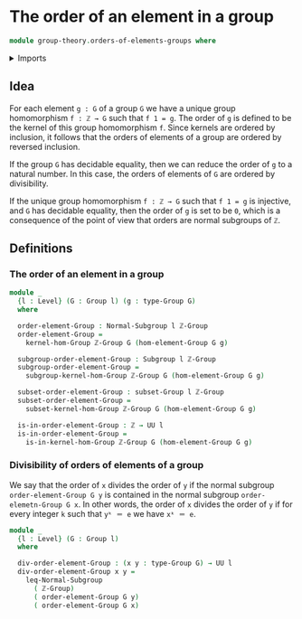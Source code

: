 # The order of an element in a group

```agda
module group-theory.orders-of-elements-groups where
```

<details><summary>Imports</summary>

```agda
open import elementary-number-theory.group-of-integers
open import elementary-number-theory.integers

open import foundation.universe-levels

open import group-theory.free-groups-with-one-generator
open import group-theory.groups
open import group-theory.kernels-homomorphisms-groups
open import group-theory.normal-subgroups
open import group-theory.subgroups
open import group-theory.subsets-groups
```

</details>

## Idea

For each element `g : G` of a group `G` we have a unique group homomorphism
`f : ℤ → G` such that `f 1 = g`. The order of `g` is defined to be the kernel of
this group homomorphism `f`. Since kernels are ordered by inclusion, it follows
that the orders of elements of a group are ordered by reversed inclusion.

If the group `G` has decidable equality, then we can reduce the order of `g` to
a natural number. In this case, the orders of elements of `G` are ordered by
divisibility.

If the unique group homomorphism `f : ℤ → G` such that `f 1 = g` is injective,
and `G` has decidable equality, then the order of `g` is set to be `0`, which is
a consequence of the point of view that orders are normal subgroups of `ℤ`.

## Definitions

### The order of an element in a group

```agda
module _
  {l : Level} (G : Group l) (g : type-Group G)
  where

  order-element-Group : Normal-Subgroup l ℤ-Group
  order-element-Group =
    kernel-hom-Group ℤ-Group G (hom-element-Group G g)

  subgroup-order-element-Group : Subgroup l ℤ-Group
  subgroup-order-element-Group =
    subgroup-kernel-hom-Group ℤ-Group G (hom-element-Group G g)

  subset-order-element-Group : subset-Group l ℤ-Group
  subset-order-element-Group =
    subset-kernel-hom-Group ℤ-Group G (hom-element-Group G g)

  is-in-order-element-Group : ℤ → UU l
  is-in-order-element-Group =
    is-in-kernel-hom-Group ℤ-Group G (hom-element-Group G g)
```

### Divisibility of orders of elements of a group

We say that the order of `x` divides the order of `y` if the normal subgroup
`order-element-Group G y` is contained in the normal subgroup
`order-elemetn-Group G x`. In other words, the order of `x` divides the order of
`y` if for every integer `k` such that `yᵏ ＝ e` we have `xᵏ ＝ e`.

```agda
module _
  {l : Level} (G : Group l)
  where

  div-order-element-Group : (x y : type-Group G) → UU l
  div-order-element-Group x y =
    leq-Normal-Subgroup
      ( ℤ-Group)
      ( order-element-Group G y)
      ( order-element-Group G x)
```
